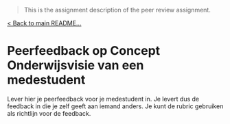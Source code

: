> This is the assignment description of the peer review assignment.

[< Back to main README...](../README.md)


# Peerfeedback op Concept Onderwijsvisie van een medestudent

Lever hier je peerfeedback voor je medestudent in. Je levert dus de feedback in die je zelf geeft aan iemand anders. Je kunt de rubric gebruiken als richtlijn voor de feedback.